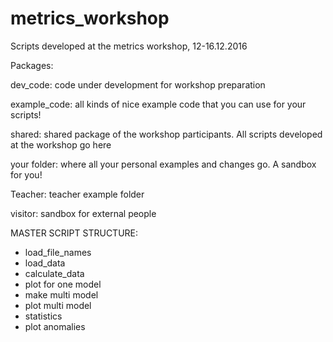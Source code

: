 # metrics_workshop
Scripts developed at the metrics workshop, 12-16.12.2016

Packages:

dev_code: code under development for workshop preparation

example_code: all kinds of nice example code that you can use for your scripts!

shared: shared package of the workshop participants. All scripts developed at the workshop go here

your folder: where all your personal examples and changes go. A sandbox for you!

Teacher: teacher example folder

visitor: sandbox for external people


MASTER SCRIPT STRUCTURE:

- load_file_names
- load_data
- calculate_data
- plot for one model 
- make multi model
- plot multi model
- statistics
- plot anomalies
